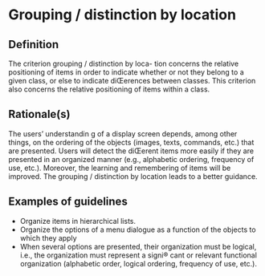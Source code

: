 # Grouping / distinction by location

## Definition

The criterion grouping / distinction by loca-
tion concerns the relative positioning of items in order to indicate whether or not they belong to a given class, or else to indicate diŒerences between classes. This criterion also concerns the relative positioning of items within a class.

## Rationale(s)

The users’ understandin g of a display screen depends, among other things, on the ordering of the objects (images, texts, commands, etc.) that are presented. Users will detect the diŒerent items more easily if they are presented in an organized manner (e.g.,
alphabetic ordering, frequency of use, etc.). Moreover, the learning and remembering of items will be improved. The grouping / distinction by location leads to a better guidance.

## Examples of guidelines

* Organize items in hierarchical lists.
* Organize the options of a menu dialogue as a function of the objects to which they apply
* When several options are presented, their organization must be logical, i.e., the organization must represent a signi® cant or relevant functional organization (alphabetic order, logical ordering, frequency of use, etc.).